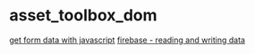 # asset_toolbox_dom

[get form data with javascript](/src/form.html)
[firebase - reading and writing data](/firebase/cloud_firestore.html)
